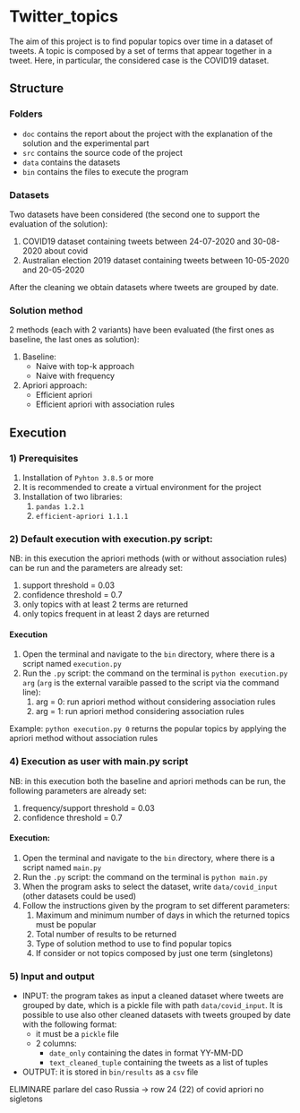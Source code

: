 # Twitter_topics

The aim of this project is to find popular topics over time in a dataset of tweets. A topic is composed by a set of
terms that appear together in a tweet. Here, in particular, the considered case is the COVID19 dataset.

## Structure

### Folders

- `doc` contains the report about the project with the explanation of the solution and the experimental part 
- `src` contains the source code of the project
- `data` contains the datasets
- `bin` contains the files to execute the program

### Datasets

Two datasets have been considered (the second one to support the evaluation of the solution):
1) COVID19 dataset containing tweets between 24-07-2020 and 30-08-2020 about covid
2) Australian election 2019 dataset containing tweets between 10-05-2020 and 20-05-2020

After the cleaning we obtain datasets where tweets are grouped by date.

### Solution method

2 methods (each with 2 variants) have been evaluated (the first ones as baseline, the last ones as solution):
1) Baseline:
   - Naive with top-k approach
   - Naive with frequency
2) Apriori approach:
   - Efficient apriori
   - Efficient apriori with association rules

## Execution

### 1) Prerequisites

1) Installation of `Pyhton 3.8.5` or more
2) It is recommended to create a virtual environment for the project
3) Installation of two libraries:
   1) `pandas 1.2.1`
   2) `efficient-apriori 1.1.1`
  
### 2) Default execution with execution.py script:

NB: in this execution the apriori methods (with or without association rules) can be run and the parameters are already set:
1) support threshold = 0.03
2) confidence threshold = 0.7
3) only topics with at least 2 terms are returned
4) only topics frequent in at least 2 days are returned
   
#### Execution 
1) Open the terminal and navigate to the `bin` directory, where there is a script named `execution.py`
2) Run the `.py` script: the command on the terminal is `python execution.py arg` (`arg` is the external varaible passed to the script via the command line):
   1) arg = 0: run apriori method without considering association rules
   2) arg = 1: run apriori method considering association rules 
    


Example: `python execution.py 0` returns the popular topics by applying the apriori method without association rules

### 4) Execution as user with main.py script

NB: in this execution both the baseline and apriori methods can be run, the following parameters are already set:
1) frequency/support threshold = 0.03
2) confidence threshold = 0.7
   
#### Execution:
1) Open the terminal and navigate to the `bin` directory, where there is a script named `main.py`
2) Run the `.py` script: the command on the terminal is `python main.py`
3) When the program asks to select the dataset, write `data/covid_input` (other datasets could be used)
4) Follow the instructions given by the program to set different parameters:
   1) Maximum and minimum number of days in which the returned topics must be popular
   2) Total number of results to be returned
   3) Type of solution method to use to find popular topics
   4) If consider or not topics composed by just one term (singletons)
    
### 5) Input and output

- INPUT: the program takes as input a cleaned dataset where tweets are grouped by date, which is a pickle file with path
  `data/covid_input`. It is possible to use also other cleaned datasets with tweets grouped by date with the following format:
  - it must be a `pickle` file 
  - 2 columns:
      - `date_only` containing the dates in format YY-MM-DD
      - `text_cleaned_tuple` containing the tweets as a list of tuples
- OUTPUT: it is stored in `bin/results` as a `csv` file 





ELIMINARE
parlare del caso Russia -> row 24 (22) of covid apriori no sigletons

   